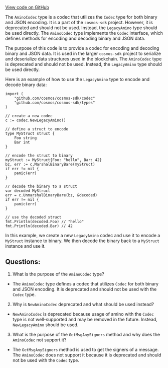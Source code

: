 [View code on GitHub](https://github.com/cosmos/cosmos-sdk/blob/main/codec/amino_codec.go)

The `AminoCodec` type is a codec that utilizes the `Codec` type for both binary and JSON encoding. It is a part of the `cosmos-sdk` project. However, it is deprecated and should not be used. Instead, the `LegacyAmino` type should be used directly. The `AminoCodec` type implements the `Codec` interface, which defines methods for encoding and decoding binary and JSON data.

The purpose of this code is to provide a codec for encoding and decoding binary and JSON data. It is used in the larger `cosmos-sdk` project to serialize and deserialize data structures used in the blockchain. The `AminoCodec` type is deprecated and should not be used. Instead, the `LegacyAmino` type should be used directly.

Here is an example of how to use the `LegacyAmino` type to encode and decode binary data:

```
import (
    "github.com/cosmos/cosmos-sdk/codec"
    "github.com/cosmos/cosmos-sdk/types"
)

// create a new codec
c := codec.NewLegacyAmino()

// define a struct to encode
type MyStruct struct {
    Foo string
    Bar int
}

// encode the struct to binary
myStruct := MyStruct{Foo: "hello", Bar: 42}
bz, err := c.MarshalBinaryBare(myStruct)
if err != nil {
    panic(err)
}

// decode the binary to a struct
var decoded MyStruct
err = c.UnmarshalBinaryBare(bz, &decoded)
if err != nil {
    panic(err)
}

// use the decoded struct
fmt.Println(decoded.Foo) // "hello"
fmt.Println(decoded.Bar) // 42
```

In this example, we create a new `LegacyAmino` codec and use it to encode a `MyStruct` instance to binary. We then decode the binary back to a `MyStruct` instance and use it.
## Questions: 
 1. What is the purpose of the `AminoCodec` type?
- The `AminoCodec` type defines a codec that utilizes `Codec` for both binary and JSON encoding. It is deprecated and should not be used with the `Codec` type.

2. Why is `NewAminoCodec` deprecated and what should be used instead?
- `NewAminoCodec` is deprecated because usage of amino with the `Codec` type is not well-supported and may be removed in the future. Instead, `NewLegacyAmino` should be used.

3. What is the purpose of the `GetMsgAnySigners` method and why does the `AminoCodec` not support it?
- The `GetMsgAnySigners` method is used to get the signers of a message. The `AminoCodec` does not support it because it is deprecated and should not be used with the `Codec` type.
